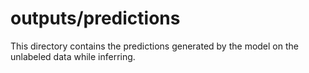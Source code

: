 # outputs/predictions

This directory contains the predictions generated by the model on the unlabeled data while inferring.
